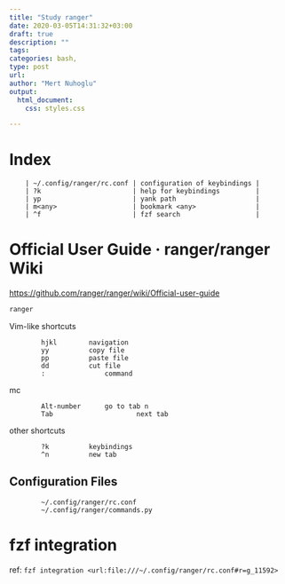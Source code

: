 ```yaml
---
title: "Study ranger"
date: 2020-03-05T14:31:32+03:00 
draft: true
description: ""
tags:
categories: bash, 
type: post
url:
author: "Mert Nuhoglu"
output:
  html_document:
    css: styles.css

---
```


# Index

		| ~/.config/ranger/rc.conf | configuration of keybindings |
		| ?k                       | help for keybindings         |
		| yp                       | yank path                    |
		| m<any>                   | bookmark <any>               |
		| ^f                       | fzf search                   |

# Official User Guide · ranger/ranger Wiki

https://github.com/ranger/ranger/wiki/Official-user-guide

``` bash
ranger
``` 

Vim-like shortcuts

			hjkl		navigation
			yy			copy file
			pp			paste file
			dd			cut file
			:				command

mc

			Alt-number		go to tab n
			Tab						next tab

other shortcuts

			?k			keybindings
			^n			new tab

## Configuration Files

			~/.config/ranger/rc.conf
			~/.config/ranger/commands.py

# fzf integration

ref: `fzf integration <url:file:///~/.config/ranger/rc.conf#r=g_11592>`

